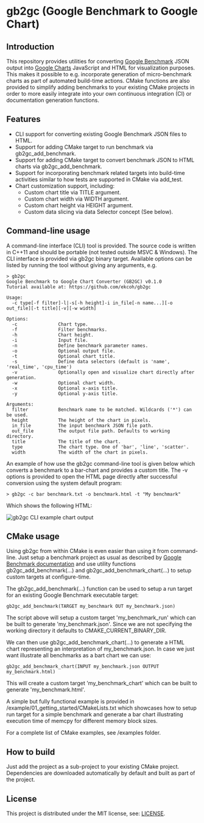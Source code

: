 # gb2gc (Google Benchmark to Google Chart)

## Introduction

This repository provides utilities for converting [Google Benchmark](https://github.com/google/benchmark)
JSON output into [Google Charts](https://developers.google.com/chart) JavaScript and HTML for visualization purposes.
This makes it possible to e.g. incorporate generation of micro-benchmark charts
as part of automated build-time actions. CMake functions are also provided to simplify adding benchmarks
to your existing CMake projects in order to more easily integrate into your own continuous integration (CI) 
or documentation generation functions.

## Features
- CLI support for converting existing Google Benchmark JSON files to HTML.
- Support for adding CMake target to run benchmark via gb2gc_add_benchmark.
- Support for adding CMake target to convert benchmark JSON to HTML charts via gb2gc_add_benchmark.
- Support for incorporating benchmark related targets into build-time activities
  similar to how tests are supported in CMake via add_test.
- Chart customization support, including:
    - Custom chart title via TITLE argument.
    - Custom chart width via WIDTH argument.
    - Custom chart height via HEIGHT argument.
    - Custom data slicing via data Selector concept (See below).

## Command-line usage

A command-line interface (CLI) tool is provided. The source code is written in
C++11 and should be portable (not tested outside MSVC & Windows). 
The CLI interface is provided via gb2gc binary target. Available options can be listed
by running the tool without giving any arguments, e.g.

```
> gb2gc
Google Benchmark to Google Chart Converter (GB2GC) v0.1.0
Tutorial available at: https://github.com/ekcoh/gb2gc

Usage:
  -c type[-f filter]-l|-s[-h height]-i in_file[-n name...][-o out_file][-t title][-v][-w width]

Options:
  -c               Chart type.
  -f               Filter benchmarks.
  -h               Chart height.
  -i               Input file.
  -n               Define benchmark parameter names.
  -o               Optional output file.
  -t               Optional chart title.
  -s               Define data selectors (default is 'name', 'real_time', 'cpu_time')
  -v               Optionally open and visualize chart directly after generation.
  -w               Optional chart width.
  -x               Optional x-axis title.
  -y               Optional y-axis title.

Arguments:
  filter           Benchmark name to be matched. Wildcards ('*') can be used.
  height           The height of the chart in pixels.
  in_file          The input benchmark JSON file path.
  out_file         The output file path. Defaults to working directory.
  title            The title of the chart.
  type             The chart type. One of 'bar', 'line', 'scatter'.
  width            The width of the chart in pixels.
```

An example of how use the gb2gc command-line tool is given below which converts a benchmark 
to a bar-chart and provides a custom title. The -v options is provided to open the HTML page 
directly after successful conversion using the system default program:

```
> gb2gc -c bar benchmark.txt -o benchmark.html -t "My benchmark"
```

Which shows the following HTML:

![gb2gc CLI example chart output](https://user-images.githubusercontent.com/8974064/75090534-21c6f900-5564-11ea-956a-5dc788324a7f.gif)

## CMake usage

Using gb2gc from within CMake is even easier than using it from command-line. Just setup a benchmark project as usual
as described by [Google Benchmark documentation](https://github.com/google/benchmark) and use utility functions
gb2gc_add_benchmark(...) and gb2gc_add_benchmark_chart(...) to setup custom targets at configure-time.

The gb2gc_add_benchmark(...) function can be used to setup a run target for an existing
Google Benchmark executable target:

```
gb2gc_add_benchmark(TARGET my_benchmark OUT my_benchmark.json)
```

The script above will setup a custom target 'my_benchmark_run' which can be built to generate 'my_benchmark.json'.
Since we are not specifying the working directory it defaults to CMAKE_CURRENT_BINARY_DIR.

We can then use gb2gc_add_benchmark_chart(...) to generate a HTML chart representing an interpretation
of my_benchmark.json. In case we just want illustrate all benchmarks as a bart chart we can use:

```
gb2gc_add_benchmark_chart(INPUT my_benchmark.json OUTPUT my_benchmark.html)
```

This will create a custom target 'my_benchmark_chart' which can be built to generate 'my_benchmark.html'.

A simple but fully functional example is provided in /example/01_getting_started/CMakeLists.txt
which showcases how to setup run target for a simple benchmark and generate a bar chart illustrating
execution time of memcpy for different memory block sizes.

For a complete list of CMake examples, see /examples folder.

## How to build

Just add the project as a sub-project to your existing CMake project.
Dependencies are downloaded automatically by default and built as part of the project.

## License

This project is distributed under the MIT license, see: [LICENSE](LICENSE).
